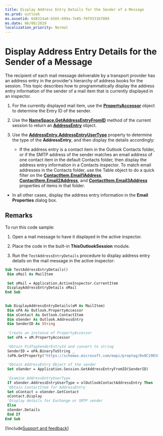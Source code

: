 ```yaml
---
title: Display Address Entry Details for the Sender of a Message
ms.prod: outlook
ms.assetid: 6d8224a6-b565-699a-7e05-f0f9331bf089
ms.date: 06/08/2019
localization_priority: Normal
---
```



# Display Address Entry Details for the Sender of a Message

The recipient of each mail message deliverable by a transport provider has an address entry in the provider's hierarchy of address books for the session. This topic describes how to programmatically display the address entry information of the sender of a mail item that is currently displayed in an inspector.


1. For the currently displayed mail item, use the **[PropertyAccessor](../../../api/Outlook.PropertyAccessor.md)** object to determine the Entry ID of the sender.
    
2. Use the **[NameSpace.GetAddressEntryFromID](../../../api/Outlook.NameSpace.GetAddressEntryFromID.md)** method of the current session to return an **[AddressEntry](../../../api/Outlook.AddressEntry.md)** object.
    
3. Use the **[AddressEntry.AddressEntryUserType](../../../api/Outlook.AddressEntry.AddressEntryUserType.md)** property to determine the type of the **AddressEntry**, and then display the details accordingly: 
    
      - If the address entry is a contact item in the Outlook Contacts folder, or if the SMTP address of the sender matches an email address of one contact item in the default Contacts folder, then display the address entry information in a Contacts inspector. To match email addresses in the Contacts folder, use the Table object to do a quick filter on the **[ContactItem.Email1Address](../../../api/Outlook.ContactItem.Email1Address.md)**, **[ContactItem.Email2Address](../../../api/Outlook.ContactItem.Email2Address.md)**, and **[ContactItem.Email3Address](../../../api/Outlook.ContactItem.Email3Address.md)** properties of items in that folder.
    
  - In all other cases, display the address entry information in the **Email Properties** dialog box.

## Remarks

To run this code sample:

1. Open a mail message to have it displayed in the active inspector.

2. Place the code in the built-in **ThisOutlookSession** module.

3. Run the  `TestAddressEntryDetails` procedure to display address entry details on the mail message in the active inspector:

```vb
Sub TestAddressEntryDetails() 
 Dim oMail As MailItem 
 
 Set oMail = Application.ActiveInspector.CurrentItem 
 DisplayAddressEntryDetails oMail 
End Sub 
 
 
Sub DisplayAddressEntryDetails(oM As MailItem) 
 Dim oPA As Outlook.PropertyAccessor 
 Dim oContact As Outlook.ContactItem 
 Dim oSender As Outlook.AddressEntry 
 Dim SenderID As String 
 
 'Create an instance of PropertyAccessor 
 Set oPA = oM.PropertyAccessor 
 
 'Obtain PidTagSenderEntryId and convert to string 
 SenderID = oPA.BinaryToString _ 
 (oPA.GetProperty("https://schemas.microsoft.com/mapi/proptag/0x0C190102")) 
 
 'Obtain AddressEntry Object of the sender 
 Set oSender = Application.Session.GetAddressEntryFromID(SenderID) 
 
 'Examine AddressEntryUserType 
 If oSender.AddressEntryUserType = olOutlookContactAddressEntry Then 
 'Obtain ContactItem for AddressEntry 
 Set oContact = oSender.GetContact 
 oContact.Display 
 'Display details for Exchange or SMTP sender 
 Else 
 oSender.Details 
 End If 
End Sub
```

[!include[Support and feedback](~/includes/feedback-boilerplate.md)]